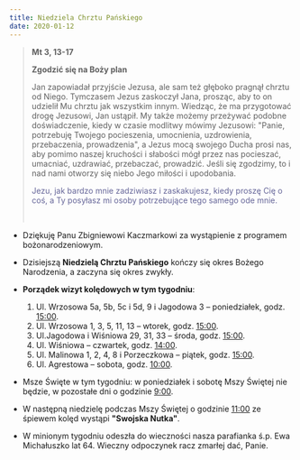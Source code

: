 ```yaml
---
title: Niedziela Chrztu Pańskiego
date: 2020-01-12
---
```


> **Mt 3, 13-17**
>
> **Zgodzić się na Boży plan**
>
> Jan zapowiadał przyjście Jezusa, ale sam też głęboko pragnął chrztu od Niego. Tymczasem Jezus zaskoczył Jana, prosząc, aby to on udzielił Mu chrztu jak wszystkim innym. Wiedząc, że ma przygotować drogę Jezusowi, Jan ustąpił. My także możemy przeżywać podobne doświadczenie, kiedy w czasie modlitwy mówimy Jezusowi: "Panie, potrzebuję Twojego pocieszenia, umocnienia, uzdrowienia, przebaczenia, prowadzenia", a Jezus mocą swojego Ducha prosi nas, aby pomimo naszej kruchości i słabości mógł przez nas pocieszać, umacniać, uzdrawiać, przebaczać, prowadzić. Jeśli się zgodzimy, to i nad nami otworzy się niebo Jego miłości i upodobania.
>
> <span style="color: #666699;">Jezu, jak bardzo mnie zadziwiasz i zaskakujesz, kiedy proszę Cię o coś, a Ty posyłasz mi osoby potrzebujące tego samego ode mnie. </span>
>
> &nbsp;


- Dziękuję Panu Zbigniewowi Kaczmarkowi za wystąpienie z programem bożonarodzeniowym.

- Dzisiejszą **Niedzielą Chrztu Pańskiego** kończy się okres Bożego Narodzenia, a zaczyna się okres zwykły.

- **Porządek wizyt kolędowych w tym tygodniu**:
  1. Ul. Wrzosowa 5a, 5b, 5c i 5d, 9 i Jagodowa 3 – poniedziałek, godz. <u>15:00</u>.
  2. Ul. Wrzosowa 1, 3, 5, 11, 13 – wtorek, godz. <u>15:00</u>.
  3. Ul.Jagodowa i Wiśniowa 29, 31, 33 – środa, godz. <u>15:00</u>.
  4. Ul. Wiśniowa – czwartek, godz. <u>14:00</u>.
  5. Ul. Malinowa 1, 2, 4, 8 i Porzeczkowa – piątek, godz. <u>15:00</u>.
  6. Ul. Agrestowa – sobota, godz. <u>10:00</u>.

- Msze Święte w tym tygodniu: w poniedziałek i sobotę Mszy Świętej nie będzie, w pozostałe dni o godzinie <u>9:00</u>.

- W następną niedzielę podczas Mszy Świętej o godzinie <u>11:00</u> ze śpiewem kolęd wystąpi **"Swojska Nutka"**.

- W minionym tygodniu odeszła do wieczności nasza parafianka ś.p. Ewa Michałuszko lat 64. Wieczny odpoczynek racz zmarłej dać, Panie.
